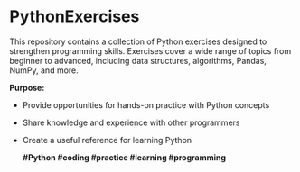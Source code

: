 # PythonExercises

This repository contains a collection of Python exercises designed to strengthen programming skills. Exercises cover a wide range of topics from beginner to advanced, including data structures, algorithms, Pandas, NumPy, and more.

**Purpose:**

* Provide opportunities for hands-on practice with Python concepts
* Share knowledge and experience with other programmers
* Create a useful reference for learning Python

  **#Python #coding #practice #learning #programming**

